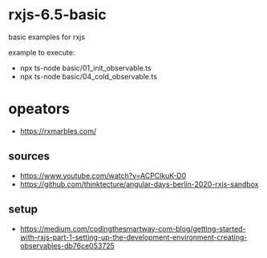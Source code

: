 # rxjs-6.5-basic
basic examples for rxjs

example to execute:  
* npx ts-node basic/01_init_observable.ts
* npx ts-node basic/04_cold_observable.ts

# opeators
* https://rxmarbles.com/

## sources
* https://www.youtube.com/watch?v=ACPClkuK-D0
* https://github.com/thinktecture/angular-days-berlin-2020-rxjs-sandbox

## setup
* https://medium.com/codingthesmartway-com-blog/getting-started-with-rxjs-part-1-setting-up-the-development-environment-creating-observables-db76ce053725
